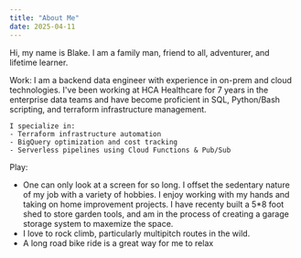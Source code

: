 ```yaml
---
title: "About Me"
date: 2025-04-11
---
```


Hi, my name is Blake. I am a family man, friend to all, adventurer, and lifetime learner.

Work: I am a backend data engineer with experience in on-prem and cloud technologies. I've been working at HCA Healthcare for 7 years in the enterprise data teams and have become proficient in SQL, Python/Bash scripting, and terraform infrastructure management.

    I specialize in:
    - Terraform infrastructure automation
    - BigQuery optimization and cost tracking
    - Serverless pipelines using Cloud Functions & Pub/Sub

Play:
- One can only look at a screen for so long. I offset the sedentary nature of my job with a variety of hobbies. I enjoy working with my hands and taking on home improvement projects. I have recenty built a 5*8 foot shed to store garden tools, and am in the process of creating a garage storage system to maxemize the space.
- I love to rock climb, particularly multipitch routes in the wild.
- A long road bike ride is a great way for me to relax


